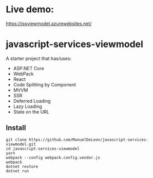 # Live demo:
https://jssviewmodel.azurewebsites.net/

# javascript-services-viewmodel

A starter project that has/uses:

* ASP.NET Core
* WebPack
* React
* Code Splitting by Component
* MVVM
* SSR
* Deferred Loading
* Lazy Loading
* State on the URL

## Install

```
git clone https://github.com/ManuelDeLeon/javascript-services-viewmodel.git
cd javascript-services-viewmodel
yarn
webpack --config webpack.config.vendor.js
webpack
dotnet restore
dotnet run
```
